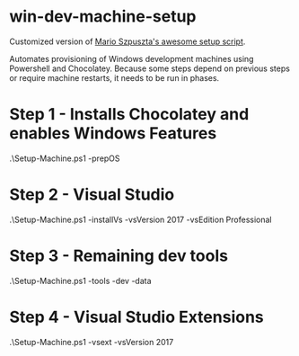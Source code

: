 # win-dev-machine-setup

Customized version of [Mario Szpuszta's awesome setup script](https://github.com/mszcool/devmachinesetup).

Automates provisioning of Windows development machines using Powershell and Chocolatey. Because some steps depend on previous steps or require machine restarts, it needs to be run in phases.

# Step 1 - Installs Chocolatey and enables Windows Features
.\Setup-Machine.ps1 -prepOS

# Step 2 - Visual Studio
.\Setup-Machine.ps1 -installVs -vsVersion 2017 -vsEdition Professional

# Step 3 - Remaining dev tools
.\Setup-Machine.ps1 -tools -dev -data

# Step 4 - Visual Studio Extensions
.\Setup-Machine.ps1 -vsext -vsVersion 2017

